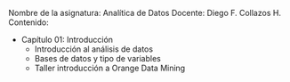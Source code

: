 Nombre de la asignatura: Analítica de Datos
Docente: Diego F. Collazos H.
Contenido:
  - Capítulo 01: Introducción
    * Introducción al análisis de datos
    * Bases de datos y tipo de variables
    * Taller introducción a Orange Data Mining
  
